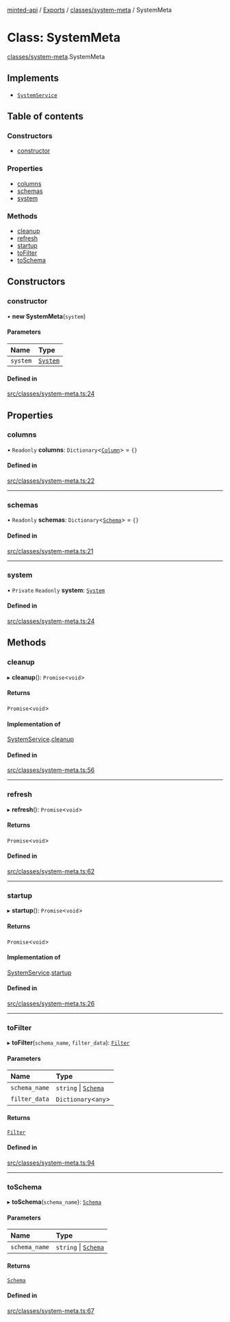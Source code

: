 [minted-api](../README.md) / [Exports](../modules.md) / [classes/system-meta](../modules/classes_system_meta.md) / SystemMeta

# Class: SystemMeta

[classes/system-meta](../modules/classes_system_meta.md).SystemMeta

## Implements

- [`SystemService`](../interfaces/classes_system.SystemService.md)

## Table of contents

### Constructors

- [constructor](classes_system_meta.SystemMeta.md#constructor)

### Properties

- [columns](classes_system_meta.SystemMeta.md#columns)
- [schemas](classes_system_meta.SystemMeta.md#schemas)
- [system](classes_system_meta.SystemMeta.md#system)

### Methods

- [cleanup](classes_system_meta.SystemMeta.md#cleanup)
- [refresh](classes_system_meta.SystemMeta.md#refresh)
- [startup](classes_system_meta.SystemMeta.md#startup)
- [toFilter](classes_system_meta.SystemMeta.md#tofilter)
- [toSchema](classes_system_meta.SystemMeta.md#toschema)

## Constructors

### constructor

• **new SystemMeta**(`system`)

#### Parameters

| Name | Type |
| :------ | :------ |
| `system` | [`System`](classes_system.System.md) |

#### Defined in

[src/classes/system-meta.ts:24](https://github.com/ianzepp/minted-api-ts/blob/d1e72a6/src/classes/system-meta.ts#L24)

## Properties

### columns

• `Readonly` **columns**: `Dictionary`<[`Column`](classes_column.Column.md)\> = `{}`

#### Defined in

[src/classes/system-meta.ts:22](https://github.com/ianzepp/minted-api-ts/blob/d1e72a6/src/classes/system-meta.ts#L22)

___

### schemas

• `Readonly` **schemas**: `Dictionary`<[`Schema`](classes_schema.Schema.md)\> = `{}`

#### Defined in

[src/classes/system-meta.ts:21](https://github.com/ianzepp/minted-api-ts/blob/d1e72a6/src/classes/system-meta.ts#L21)

___

### system

• `Private` `Readonly` **system**: [`System`](classes_system.System.md)

#### Defined in

[src/classes/system-meta.ts:24](https://github.com/ianzepp/minted-api-ts/blob/d1e72a6/src/classes/system-meta.ts#L24)

## Methods

### cleanup

▸ **cleanup**(): `Promise`<`void`\>

#### Returns

`Promise`<`void`\>

#### Implementation of

[SystemService](../interfaces/classes_system.SystemService.md).[cleanup](../interfaces/classes_system.SystemService.md#cleanup)

#### Defined in

[src/classes/system-meta.ts:56](https://github.com/ianzepp/minted-api-ts/blob/d1e72a6/src/classes/system-meta.ts#L56)

___

### refresh

▸ **refresh**(): `Promise`<`void`\>

#### Returns

`Promise`<`void`\>

#### Defined in

[src/classes/system-meta.ts:62](https://github.com/ianzepp/minted-api-ts/blob/d1e72a6/src/classes/system-meta.ts#L62)

___

### startup

▸ **startup**(): `Promise`<`void`\>

#### Returns

`Promise`<`void`\>

#### Implementation of

[SystemService](../interfaces/classes_system.SystemService.md).[startup](../interfaces/classes_system.SystemService.md#startup)

#### Defined in

[src/classes/system-meta.ts:26](https://github.com/ianzepp/minted-api-ts/blob/d1e72a6/src/classes/system-meta.ts#L26)

___

### toFilter

▸ **toFilter**(`schema_name`, `filter_data`): [`Filter`](classes_filter.Filter.md)

#### Parameters

| Name | Type |
| :------ | :------ |
| `schema_name` | `string` \| [`Schema`](classes_schema.Schema.md) |
| `filter_data` | `Dictionary`<`any`\> |

#### Returns

[`Filter`](classes_filter.Filter.md)

#### Defined in

[src/classes/system-meta.ts:94](https://github.com/ianzepp/minted-api-ts/blob/d1e72a6/src/classes/system-meta.ts#L94)

___

### toSchema

▸ **toSchema**(`schema_name`): [`Schema`](classes_schema.Schema.md)

#### Parameters

| Name | Type |
| :------ | :------ |
| `schema_name` | `string` \| [`Schema`](classes_schema.Schema.md) |

#### Returns

[`Schema`](classes_schema.Schema.md)

#### Defined in

[src/classes/system-meta.ts:67](https://github.com/ianzepp/minted-api-ts/blob/d1e72a6/src/classes/system-meta.ts#L67)
